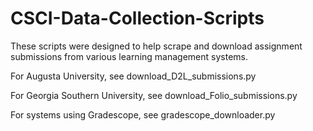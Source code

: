# CSCI-Data-Collection-Scripts

These scripts were designed to help scrape and download assignment submissions from various learning management systems.

For Augusta University, see download_D2L_submissions.py

For Georgia Southern University, see download_Folio_submissions.py

For systems using Gradescope, see gradescope_downloader.py
